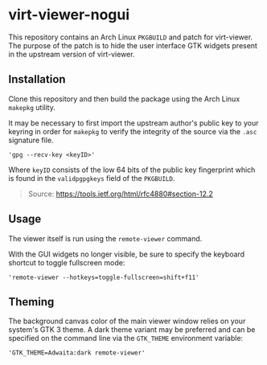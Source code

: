 # virt-viewer-nogui

This repository contains an Arch Linux `PKGBUILD` and patch for
virt-viewer.  The purpose of the patch is to hide the user interface
GTK widgets present in the upstream version of virt-viewer.

## Installation

Clone this repository and then build the package using the Arch Linux
`makepkg` utility.

It may be necessary to first import the upstream author's public key
to your keyring in order for `makepkg` to verify the integrity of the
source via the `.asc` signature file.

    'gpg --recv-key <keyID>'

Where `keyID` consists of the low 64 bits of the public key
fingerprint which is found in the `validpgpgkeys` field of the
`PKGBUILD`.

> Source: https://tools.ietf.org/html/rfc4880#section-12.2

## Usage

The viewer itself is run using the `remote-viewer` command.

With the GUI widgets no longer visible, be sure to specify the
keyboard shortcut to toggle fullscreen mode:

    'remote-viewer --hotkeys=toggle-fullscreen=shift+f11'

## Theming

The background canvas color of the main viewer window relies on your
system's GTK 3 theme.  A dark theme variant may be preferred and can
be specified on the command line via the `GTK_THEME` environment
variable:

    'GTK_THEME=Adwaita:dark remote-viewer'

